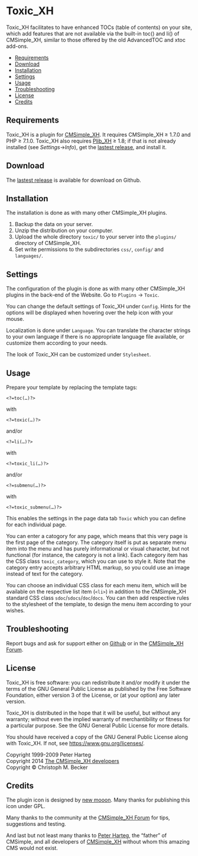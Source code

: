 # Toxic_XH

Toxic_XH facilitates to have enhanced TOCs (table of contents) on your site,
which add features that are not available via the built-in toc() and
li() of CMSimple_XH, similar to those offered by the old AdvancedTOC and xtoc add-ons.

- [Requirements](#requirements)
- [Download](#download)
- [Installation](#installation)
- [Settings](#settings)
- [Usage](#usage)
- [Troubleshooting](#troubleshooting)
- [License](#license)
- [Credits](#credits)

## Requirements

Toxic_XH is a plugin for [CMSimple_XH](https://cmsimple-xh.org/).
It requires CMSimple_XH ≥ 1.7.0 and PHP ≥ 7.1.0.
Toxic_XH also requires [Plib_XH](https://github.com/cmb69/plib_xh) ≥ 1.8;
if that is not already installed (see *Settings*→*Info*),
get the [lastest release](https://github.com/cmb69/plib_xh/releases/latest),
and install it.

## Download

The [lastest release](https://github.com/cmb69/toxic_xh/releases/latest)
is available for download on Github.

## Installation

The installation is done as with many other CMSimple_XH plugins.

1. Backup the data on your server.
1. Unzip the distribution on your computer.
1. Upload the whole directory `toxic/` to your server into the `plugins/`
   directory of CMSimple_XH.
1. Set write permissions to the subdirectories `css/`, `config/` and
   `languages/`.
<!--<li>Browse to Toxic's administration (Plugins &rarr; Toxic), and
check if all requirements are fulfilled.</li>-->

## Settings

The configuration of the plugin is done as with many other CMSimple_XH plugins
in the back-end of the Website. Go to `Plugins` → `Toxic`.

You can change the default settings of Toxic_XH under `Config`.  Hints for the
options will be displayed when hovering over the help icon with your mouse.

Localization is done under `Language`.  You can translate the character strings
to your own language if there is no appropriate language file available, or
customize them according to your needs.

The look of Toxic_XH can be customized under `Stylesheet`.

## Usage

Prepare your template by replacing the template tags:

    <?=toc(…)?>

with

    <?=toxic(…)?>

and/or

    <?=li(…)?>

with

    <?=toxic_li(…)?>

and/or

    <?=submenu(…)?>

with

    <?=toxic_submenu(…)?>

This enables the settings in the page data tab `Toxic` which you can define
for each individual page.

You can enter a catogory for any page, which means that this very page is the
first page of the category.  The category itself is put as separate menu item
into the menu and has purely informational or visual character, but not
functional (for instance, the category is not a link).  Each category item has
the CSS class `toxic_category`, which you can use to style it.  Note that the
category entry accepts arbitrary HTML markup, so you could use an image
instead of text for the category.

You can choose an individual CSS class for each menu item, which will be
available on the respective list item (`<li>`) in addition to the
CMSimple_XH standard CSS class `sdoc`/`sdocs`/`doc`/`docs`.
You can then add respective rules to the stylesheet of the template,
to design the menu item according to your wishes.

## Troubleshooting

Report bugs and ask for support either on
[Github](https://github.com/cmb69/toxic_xh/issues)
or in the [CMSimple_XH Forum](https://cmsimpleforum.com/).

## License

Toxic_XH is free software: you can redistribute it and/or modify it
under the terms of the GNU General Public License as published
by the Free Software Foundation, either version 3 of the License,
or (at your option) any later version.

Toxic_XH is distributed in the hope that it will be useful,
but without any warranty; without even the implied warranty of merchantibility
or fitness for a particular purpose.
See the GNU General Public License for more details.

You should have received a copy of the GNU General Public License
along with Toxic_XH. If not, see https://www.gnu.org/licenses/.

Copyright 1999-2009 Peter Harteg<br>
Copyright 2014 [The CMSimple_XH developers](https://cmsimple-xh.org/?The_Team)<br>
Copyright © Christoph M. Becker

## Credits

The plugin icon is designed by [new mooon](https://code.google.com/u/newmooon/).
Many thanks for publishing this icon under GPL.

Many thanks to the community at the
[CMSimple_XH Forum](http://www.cmsimpleforum.com/)
for tips, suggestions and testing.

And last but not least many thanks to [Peter Harteg](http://www.harteg.dk/),
the “father” of CMSimple, and all developers of [CMSimple_XH](https://www.cmsimple-xh.org/)
without whom this amazing CMS would not exist.
